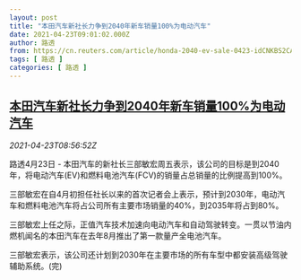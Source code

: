 ```yaml
---
layout: post
title: "本田汽车新社长力争到2040年新车销量100%为电动汽车"
date: 2021-04-23T09:01:02.000Z
author: 路透
from: https://cn.reuters.com/article/honda-2040-ev-sale-0423-idCNKBS2CA0WV
tags: [ 路透 ]
categories: [ 路透 ]
---
```

<!--1619168462000-->
[本田汽车新社长力争到2040年新车销量100%为电动汽车](https://cn.reuters.com/article/honda-2040-ev-sale-0423-idCNKBS2CA0WV)
------

<div>
<div><i>2021-04-23T08:56:52Z</i></div><p>路透4月23日 - 本田汽车的新社长三部敏宏周五表示，该公司的目标是到2040年，将电动汽车(EV)和燃料电池汽车(FCV)的销量占总销量的比例提高到100%。</p><p>三部敏宏在自4月初担任社长以来的首次记者会上表示，预计到2030年，电动汽车和燃料电池汽车将占公司所有主要市场销量的40%，到2035年将占到80%。</p><p>三部敏宏上任之际，正值汽车技术加速向电动汽车和自动驾驶转变。一贯以节油内燃机闻名的本田汽车在去年8月推出了第一款量产全电池汽车。</p><p>三部敏宏表示，该公司还计划到2030年在主要市场的所有车型中都安装高级驾驶辅助系统。(完)</p>
</div>
